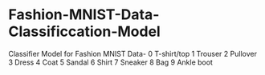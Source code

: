 # Fashion-MNIST-Data-Classificcation-Model
Classifier Model for Fashion MNIST Data- 0 T-shirt/top 1 Trouser 2 Pullover 3 Dress 4 Coat 5 Sandal 6 Shirt 7 Sneaker 8 Bag 9 Ankle boot 
